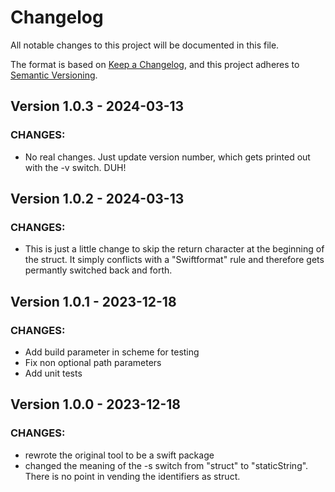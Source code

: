 # Changelog
All notable changes to this project will be documented in this file.

The format is based on [Keep a Changelog](https://keepachangelog.com/en/1.0.0/),
and this project adheres to [Semantic Versioning](https://semver.org/spec/v2.0.0.html).

## Version 1.0.3 - 2024-03-13
### CHANGES:
- No real changes. Just update version number, which gets printed out with the -v switch. DUH!

## Version 1.0.2 - 2024-03-13
### CHANGES:
- This is just a little change to skip the return character at the beginning of the struct.
  It simply conflicts with a "Swiftformat" rule and therefore gets permantly switched back and forth.

## Version 1.0.1 - 2023-12-18
### CHANGES:
- Add build parameter in scheme for testing
- Fix non optional path parameters
- Add unit tests

## Version 1.0.0 - 2023-12-18
### CHANGES:
- rewrote the original tool to be a swift package
- changed the meaning of the -s switch from "struct" to "staticString".
  There is no point in vending the identifiers as struct.
